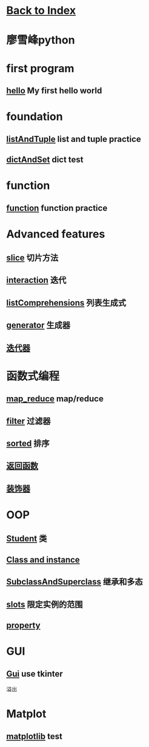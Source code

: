 # [Back to Index](index.md)


# 廖雪峰python

# first program

## [hello](python/hello.py) My first hello world

# foundation

## [listAndTuple](python/listAndTuple.py) list and tuple practice

## [dictAndSet](python/dictAndSet.py) dict test

# function

## [function](python/function.py) function practice

# Advanced features

## [slice](python/slice.py) 切片方法

## [interaction](python/interaction.py) 迭代

## [listComprehensions](python/listComprehensions.py) 列表生成式

## [generator](python/generator.py) 生成器

## [迭代器](python/迭代器.py)

# 函数式编程

## [map_reduce](python/map_reduce.py) map/reduce

## [filter](python/filter.py) 过滤器

## [sorted](python/sorted.py) 排序

## [返回函数](python/返回函数.py)

## [装饰器](python/装饰器.py)

# OOP

## [Student](python/Student.py) 类

## [Class and instance](python/ClassAndInstance.py)

## [SubclassAndSuperclass](python/SubclassAndSuperclass.py) 继承和多态

## [slots](slots.py) 限定实例的范围

## [property](property.py)

# GUI

## [Gui](python/Gui.py) use tkinter
溢出

# Matplot

## [matplotlib](python/matplot.py) test
